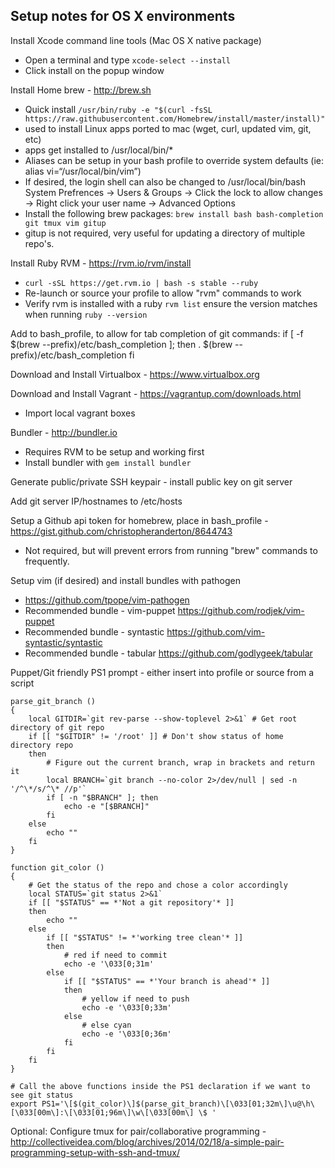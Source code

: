 ## Setup notes for OS X environments
Install Xcode command line tools (Mac OS X native package)
 - Open a terminal and type `xcode-select --install`
 - Click install on the popup window


Install Home brew - http://brew.sh 
  - Quick install `/usr/bin/ruby -e "$(curl -fsSL https://raw.githubusercontent.com/Homebrew/install/master/install)"`
  - used to install Linux apps ported to mac (wget, curl, updated vim, git, etc)
  - apps get installed to /usr/local/bin/*
  - Aliases can be setup in your bash profile to override system defaults (ie: alias vi=“/usr/local/bin/vim”)
  - If desired, the login shell can also be changed to /usr/local/bin/bash System Prefrences -> Users & Groups -> Click the lock to allow changes -> Right click your user name -> Advanced Options
  - Install the following brew packages:  `brew install bash bash-completion git tmux vim gitup`
  - gitup is not required, very useful for updating a directory of multiple repo's.

Install Ruby RVM - https://rvm.io/rvm/install
  - `curl -sSL https://get.rvm.io | bash -s stable --ruby`
  - Re-launch or source your profile to allow "rvm" commands to work
  - Verify rvm is installed with a ruby `rvm list` ensure the version matches when running `ruby --version`

Add to bash_profile, to allow for tab completion of git commands: 
  if [ -f $(brew --prefix)/etc/bash_completion ]; then
    . $(brew --prefix)/etc/bash_completion
  fi


Download and Install Virtualbox - https://www.virtualbox.org

Download and Install Vagrant - https://vagrantup.com/downloads.html
  - Import local vagrant boxes

Bundler - http://bundler.io
- Requires RVM to be setup and working first
- Install bundler with `gem install bundler`

Generate public/private SSH keypair - install public key on git server

Add git server IP/hostnames to /etc/hosts  

Setup a Github api token for homebrew, place in bash_profile - https://gist.github.com/christopheranderton/8644743
 - Not required, but will prevent errors from running "brew" commands to frequently.

Setup vim (if desired) and install bundles with pathogen 
 - https://github.com/tpope/vim-pathogen
 - Recommended bundle - vim-puppet https://github.com/rodjek/vim-puppet
 - Recommended bundle - syntastic https://github.com/vim-syntastic/syntastic
 - Recommended bundle - tabular https://github.com/godlygeek/tabular

Puppet/Git friendly PS1 prompt - either insert into profile or source from a script 
```shell
parse_git_branch ()
{
    local GITDIR=`git rev-parse --show-toplevel 2>&1` # Get root directory of git repo
    if [[ "$GITDIR" != '/root' ]] # Don't show status of home directory repo
    then
        # Figure out the current branch, wrap in brackets and return it
        local BRANCH=`git branch --no-color 2>/dev/null | sed -n '/^\*/s/^\* //p'`
        if [ -n "$BRANCH" ]; then
            echo -e "[$BRANCH]"
        fi
    else
        echo ""
    fi
}

function git_color ()
{
    # Get the status of the repo and chose a color accordingly
    local STATUS=`git status 2>&1`
    if [[ "$STATUS" == *'Not a git repository'* ]]
    then
        echo ""
    else
        if [[ "$STATUS" != *'working tree clean'* ]]
        then
            # red if need to commit
            echo -e '\033[0;31m'
        else
            if [[ "$STATUS" == *'Your branch is ahead'* ]]
            then
                # yellow if need to push
                echo -e '\033[0;33m'
            else
                # else cyan
                echo -e '\033[0;36m'
            fi
        fi
    fi
}

# Call the above functions inside the PS1 declaration if we want to see git status
export PS1='\[$(git_color)\]$(parse_git_branch)\[\033[01;32m\]\u@\h\[\033[00m\]:\[\033[01;96m\]\w\[\033[00m\] \$ '
``` 
Optional: Configure tmux  for pair/collaborative  programming - http://collectiveidea.com/blog/archives/2014/02/18/a-simple-pair-programming-setup-with-ssh-and-tmux/



